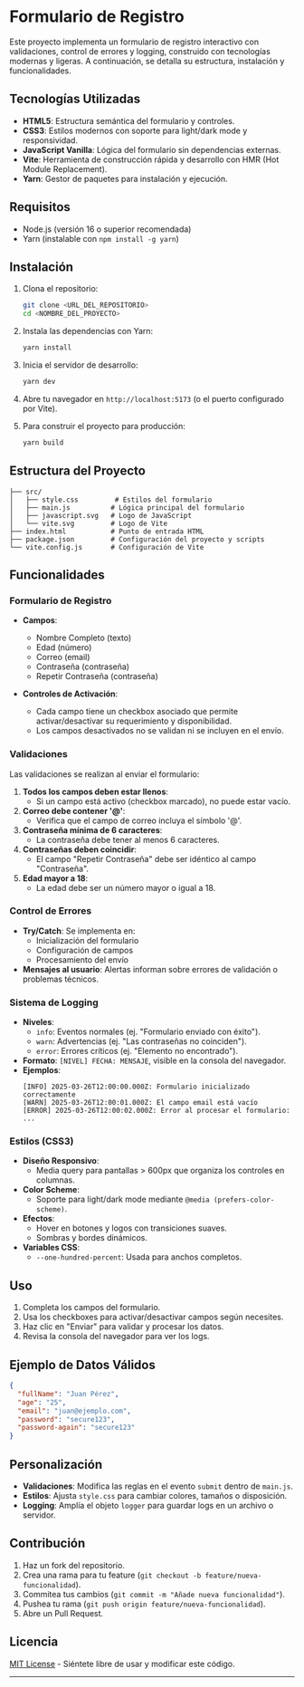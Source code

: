 # Formulario de Registro

Este proyecto implementa un formulario de registro interactivo con validaciones, control de errores y logging, construido con tecnologías modernas y ligeras. A continuación, se detalla su estructura, instalación y funcionalidades.

## Tecnologías Utilizadas

- **HTML5**: Estructura semántica del formulario y controles.
- **CSS3**: Estilos modernos con soporte para light/dark mode y responsividad.
- **JavaScript Vanilla**: Lógica del formulario sin dependencias externas.
- **Vite**: Herramienta de construcción rápida y desarrollo con HMR (Hot Module Replacement).
- **Yarn**: Gestor de paquetes para instalación y ejecución.

## Requisitos

- Node.js (versión 16 o superior recomendada)
- Yarn (instalable con `npm install -g yarn`)

## Instalación

1. Clona el repositorio:
   ```bash
   git clone <URL_DEL_REPOSITORIO>
   cd <NOMBRE_DEL_PROYECTO>
   ```

2. Instala las dependencias con Yarn:
   ```bash
   yarn install
   ```

3. Inicia el servidor de desarrollo:
   ```bash
   yarn dev
   ```

4. Abre tu navegador en `http://localhost:5173` (o el puerto configurado por Vite).

5. Para construir el proyecto para producción:
   ```bash
   yarn build
   ```

## Estructura del Proyecto

```
├── src/
│   ├── style.css         # Estilos del formulario
│   ├── main.js          # Lógica principal del formulario
│   ├── javascript.svg   # Logo de JavaScript
│   └── vite.svg         # Logo de Vite
├── index.html           # Punto de entrada HTML
├── package.json         # Configuración del proyecto y scripts
└── vite.config.js       # Configuración de Vite
```

## Funcionalidades

### Formulario de Registro

- **Campos**:
  - Nombre Completo (texto)
  - Edad (número)
  - Correo (email)
  - Contraseña (contraseña)
  - Repetir Contraseña (contraseña)

- **Controles de Activación**:
  - Cada campo tiene un checkbox asociado que permite activar/desactivar su requerimiento y disponibilidad.
  - Los campos desactivados no se validan ni se incluyen en el envío.

### Validaciones

Las validaciones se realizan al enviar el formulario:

1. **Todos los campos deben estar llenos**:
   - Si un campo está activo (checkbox marcado), no puede estar vacío.
2. **Correo debe contener '@'**:
   - Verifica que el campo de correo incluya el símbolo '@'.
3. **Contraseña mínima de 6 caracteres**:
   - La contraseña debe tener al menos 6 caracteres.
4. **Contraseñas deben coincidir**:
   - El campo "Repetir Contraseña" debe ser idéntico al campo "Contraseña".
5. **Edad mayor a 18**:
   - La edad debe ser un número mayor o igual a 18.

### Control de Errores

- **Try/Catch**: Se implementa en:
  - Inicialización del formulario
  - Configuración de campos
  - Procesamiento del envío
- **Mensajes al usuario**: Alertas informan sobre errores de validación o problemas técnicos.

### Sistema de Logging

- **Niveles**:
  - `info`: Eventos normales (ej. "Formulario enviado con éxito").
  - `warn`: Advertencias (ej. "Las contraseñas no coinciden").
  - `error`: Errores críticos (ej. "Elemento no encontrado").
- **Formato**: `[NIVEL] FECHA: MENSAJE`, visible en la consola del navegador.
- **Ejemplos**:
  ```
  [INFO] 2025-03-26T12:00:00.000Z: Formulario inicializado correctamente
  [WARN] 2025-03-26T12:00:01.000Z: El campo email está vacío
  [ERROR] 2025-03-26T12:00:02.000Z: Error al procesar el formulario: ...
  ```

### Estilos (CSS3)

- **Diseño Responsivo**:
  - Media query para pantallas > 600px que organiza los controles en columnas.
- **Color Scheme**:
  - Soporte para light/dark mode mediante `@media (prefers-color-scheme)`.
- **Efectos**:
  - Hover en botones y logos con transiciones suaves.
  - Sombras y bordes dinámicos.
- **Variables CSS**:
  - `--one-hundred-percent`: Usada para anchos completos.

## Uso

1. Completa los campos del formulario.
2. Usa los checkboxes para activar/desactivar campos según necesites.
3. Haz clic en "Enviar" para validar y procesar los datos.
4. Revisa la consola del navegador para ver los logs.

## Ejemplo de Datos Válidos

```json
{
  "fullName": "Juan Pérez",
  "age": "25",
  "email": "juan@ejemplo.com",
  "password": "secure123",
  "password-again": "secure123"
}
```

## Personalización

- **Validaciones**: Modifica las reglas en el evento `submit` dentro de `main.js`.
- **Estilos**: Ajusta `style.css` para cambiar colores, tamaños o disposición.
- **Logging**: Amplía el objeto `logger` para guardar logs en un archivo o servidor.

## Contribución

1. Haz un fork del repositorio.
2. Crea una rama para tu feature (`git checkout -b feature/nueva-funcionalidad`).
3. Commitea tus cambios (`git commit -m "Añade nueva funcionalidad"`).
4. Pushea tu rama (`git push origin feature/nueva-funcionalidad`).
5. Abre un Pull Request.

## Licencia

[MIT License](LICENSE) - Siéntete libre de usar y modificar este código.

---
